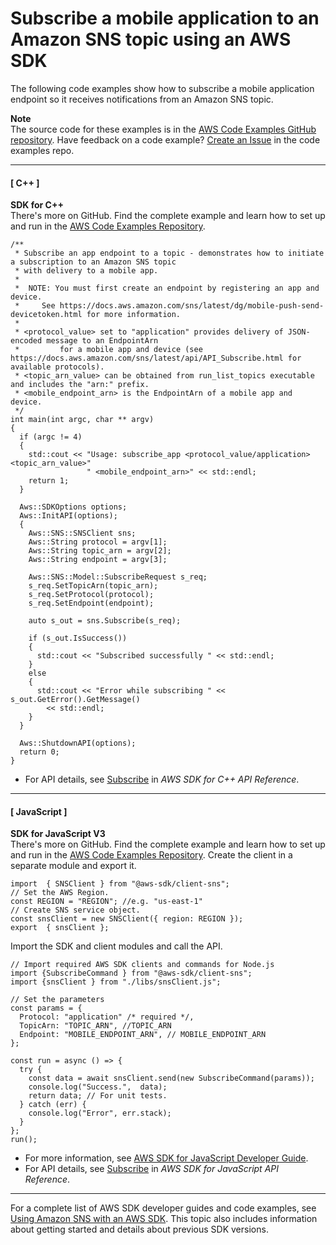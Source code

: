 # Subscribe a mobile application to an Amazon SNS topic using an AWS SDK<a name="example_sns_Subscribe_App_section"></a>

The following code examples show how to subscribe a mobile application endpoint so it receives notifications from an Amazon SNS topic\.

**Note**  
The source code for these examples is in the [AWS Code Examples GitHub repository](https://github.com/awsdocs/aws-doc-sdk-examples)\. Have feedback on a code example? [Create an Issue](https://github.com/awsdocs/aws-doc-sdk-examples/issues/new/choose) in the code examples repo\. 

------
#### [ C\+\+ ]

**SDK for C\+\+**  
 There's more on GitHub\. Find the complete example and learn how to set up and run in the [AWS Code Examples Repository](https://github.com/awsdocs/aws-doc-sdk-examples/tree/main/cpp/example_code/sns#code-examples)\. 
  

```
/**
 * Subscribe an app endpoint to a topic - demonstrates how to initiate a subscription to an Amazon SNS topic
 * with delivery to a mobile app.
 * 
 *  NOTE: You must first create an endpoint by registering an app and device.  
 *     See https://docs.aws.amazon.com/sns/latest/dg/mobile-push-send-devicetoken.html for more information.
 * 
 * <protocol_value> set to "application" provides delivery of JSON-encoded message to an EndpointArn
 *         for a mobile app and device (see https://docs.aws.amazon.com/sns/latest/api/API_Subscribe.html for available protocols).
 * <topic_arn_value> can be obtained from run_list_topics executable and includes the "arn:" prefix.
 * <mobile_endpoint_arn> is the EndpointArn of a mobile app and device.
 */
int main(int argc, char ** argv)
{
  if (argc != 4)
  {
    std::cout << "Usage: subscribe_app <protocol_value/application> <topic_arn_value>"
                 " <mobile_endpoint_arn>" << std::endl;
    return 1;
  }

  Aws::SDKOptions options;
  Aws::InitAPI(options);
  {
    Aws::SNS::SNSClient sns;
    Aws::String protocol = argv[1];
    Aws::String topic_arn = argv[2];
    Aws::String endpoint = argv[3];

    Aws::SNS::Model::SubscribeRequest s_req;
    s_req.SetTopicArn(topic_arn);
    s_req.SetProtocol(protocol);
    s_req.SetEndpoint(endpoint);

    auto s_out = sns.Subscribe(s_req);

    if (s_out.IsSuccess())
    {
      std::cout << "Subscribed successfully " << std::endl;
    }
    else
    {
      std::cout << "Error while subscribing " << s_out.GetError().GetMessage()
        << std::endl;
    }
  }

  Aws::ShutdownAPI(options);
  return 0;
}
```
+  For API details, see [Subscribe](https://docs.aws.amazon.com/goto/SdkForCpp/sns-2010-03-31/Subscribe) in *AWS SDK for C\+\+ API Reference*\. 

------
#### [ JavaScript ]

**SDK for JavaScript V3**  
 There's more on GitHub\. Find the complete example and learn how to set up and run in the [AWS Code Examples Repository](https://github.com/awsdocs/aws-doc-sdk-examples/tree/main/javascriptv3/example_code/sns#code-examples)\. 
Create the client in a separate module and export it\.  

```
import  { SNSClient } from "@aws-sdk/client-sns";
// Set the AWS Region.
const REGION = "REGION"; //e.g. "us-east-1"
// Create SNS service object.
const snsClient = new SNSClient({ region: REGION });
export  { snsClient };
```
Import the SDK and client modules and call the API\.  

```
// Import required AWS SDK clients and commands for Node.js
import {SubscribeCommand } from "@aws-sdk/client-sns";
import {snsClient } from "./libs/snsClient.js";

// Set the parameters
const params = {
  Protocol: "application" /* required */,
  TopicArn: "TOPIC_ARN", //TOPIC_ARN
  Endpoint: "MOBILE_ENDPOINT_ARN", // MOBILE_ENDPOINT_ARN
};

const run = async () => {
  try {
    const data = await snsClient.send(new SubscribeCommand(params));
    console.log("Success.",  data);
    return data; // For unit tests.
  } catch (err) {
    console.log("Error", err.stack);
  }
};
run();
```
+  For more information, see [AWS SDK for JavaScript Developer Guide](https://docs.aws.amazon.com/sdk-for-javascript/v3/developer-guide/sns-examples-managing-topics.html#sns-examples-subscribing-apps)\. 
+  For API details, see [Subscribe](https://docs.aws.amazon.com/AWSJavaScriptSDK/v3/latest/clients/client-sns/classes/subscribecommand.html) in *AWS SDK for JavaScript API Reference*\. 

------

For a complete list of AWS SDK developer guides and code examples, see [Using Amazon SNS with an AWS SDK](sdk-general-information-section.md)\. This topic also includes information about getting started and details about previous SDK versions\.